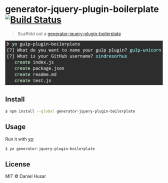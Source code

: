 # generator-jquery-plugin-boilerplate [![Build Status](https://travis-ci.org/danielhusar/generator-jquery-plugin-boilerplate.svg?branch=master)](https://travis-ci.org/danielhusar/generator-jquery-plugin-boilerplate)

> Scaffold out a [generator-jquery-plugin-boilerplate](https://github.com/danielhusar/generator-jquery-plugin-boilerplate)

![](screenshot.png)


## Install

```sh
$ npm install --global generator-jquery-plugin-boilerplate
```


## Usage

Run it with [yo](https://github.com/yeoman/yo):

```sh
$ yo generator-jquery-plugin-boilerplate
```


## License

MIT © Daniel Husar

